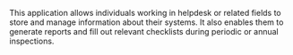 This application allows individuals working in helpdesk or related fields to store and manage information about their systems. It also enables them to generate reports and fill out relevant checklists during periodic or annual inspections.
